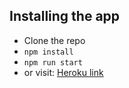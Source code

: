 ## Installing the app
- Clone the repo 
- `npm install`
- `npm run start`
- or visit: [Heroku link](http://protected-hamlet-97047.herokuapp.com/)
